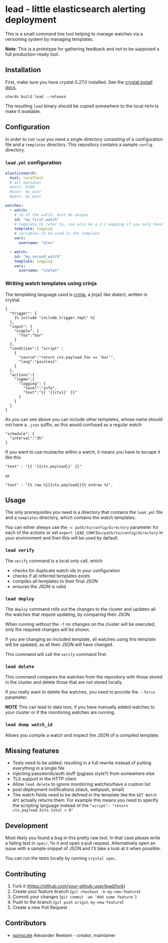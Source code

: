 # lead - little elasticsearch alerting deployment

This is a small command line tool helping to manage watches via a versioning system
by managing templates.

**Note**: This is a prototype for gathering feedback and not to be supposed a
full production-ready tool.


## Installation

First, make sure you have crystal 0.27.0 installed. See the [crystal install docs](https://crystal-lang.org/docs/installation/).

```
shards build lead --release
```

The resulting `lead` binary should be copied somewhere to the local `PATH` to
make it available.

## Configuration

In order to run `lead` you need a single directory consisting of a configuration
file and a `templates` directory. This repository contains a sample `config` directory.

### `lead.yml` configuration

```yaml
elasticsearch:
  host: localhost
  # all optional
  #port: 9200
  #user: my_user
  #pass: my_pass

watches:
  - watch:
    # id of the watch, must be unique
    id: "my_first_watch"
    # template to refer to, can also be a 1:1 mapping if you only have custom watches
    template: logging
    # variables to be used in the template
    vars:
      username: "alex"

  - watch:
    id: "my_second_watch"
    template: logging
    vars:
      username: "stefan"
```

### Writing watch templates using crinja

The templating language used is [crinja](https://github.com/straight-shoota/crinja), a jinja2 like dialect, written in crystal.

```
{
  "trigger": {
    {% include "include_trigger.tmpl" %}
  },
  "input": {
    "simple": {
      "foo":"bar"
    }
  },
  "condition":{ "script" :
    {
      "source":"return ctx.payload.foo == 'bar'",
      "lang":"painless"
    }
  },
  "actions":{
    "logme":{
      "logging": {
        "level":"info",
        "text":"{{ '{{ctx}}' }}"
      }
    }
  }
}
```

As you can see above you can include other templates, whose name should not have a `.json` suffix, as this would confused as a regular watch

```
"schedule": {
  "interval":"3h"
}
```

If you want to use mustache within a watch, it means you have to escape it like this

```
"text" : "{{ '{{ctx.payload}}' }}"
```

or

```
"text" : "{% raw %}{{ctx.payload}}{% endraw %}",
```


## Usage

The only prerequisites you need is a directory that contains the `lead.yml` file
and a `templates` directory, which contains the watch templates.

You can either always use the `-c path/to/config/directory` parameter for each of
the actions or set `export LEAD_CONFIG=/path/to/config/directory` in your environment
and then this will be used by default.

### `lead verify`

The `verify` command is a local only call, which

* checks for duplicate watch ids in your configuration
* checks if all referred templates exists
* compiles all templates to their final JSON
* ensures the JSON is valid

### `lead deploy`

The `deploy` command rolls out the changes to the cluster and updates all
the watches that require updating, by comparing their JSON.

When running without the `-f` no changes on the cluster will be executed, only the
required changes will be shown.

If you are changing an included template, all watches using this template will
be updated, as all their JSON will have changed.

This command will call the `verify` command first.


### `lead delete`

This command compares the watches from the repository with those stored in the
cluster and delete those that are not stored locally.

If you really want to delete the watches, you need to provide the `--force`
parameter.

**NOTE** This can lead to data loss, if you have manually added watches to your
cluster or if the monitoring watches are running.



### `lead dump watch_id`

Allows you compile a watch and inspect the JSON of a compiled template.



## Missing features

* Tests need to be added, resulting in a full rewrite instead of putting everything in a single file
* injecting passwords/auth stuff (pgpass style?) from somewhere else
* TLS support in the HTTP client
* Allow `lead delete` to ignore monitoring watches/have a custom list
* post deployment notifications (slack, webpush, email)
* The watch fields need to be defined in the template like the `GET Watch API` actually returns them. For example this means you need to specify the scripting language instead of the `"script": "return ctx.payload.hits.total > 0"`


## Development

Most likely you found a bug in this pretty raw tool.
In that case please write a failing test in `spec/`, fix it and open a pull request.
Alternatively open an issue with a sample snippet of JSON and I'll take a look
at it when possible.

You can run the tests locally by running `crystal spec`.


## Contributing

1. Fork it (<https://github.com/your-github-user/lead/fork>)
2. Create your feature branch (`git checkout -b my-new-feature`)
3. Commit your changes (`git commit -am 'Add some feature'`)
4. Push to the branch (`git push origin my-new-feature`)
5. Create a new Pull Request

## Contributors

- [spinscale](https://github.com/spinscale) Alexander Reelsen - creator, maintainer
